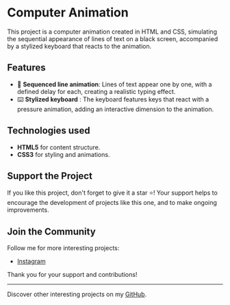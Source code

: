 # Computer Animation

This project is a computer animation created in HTML and CSS, simulating the sequential appearance of lines of text on a black screen, accompanied by a stylized keyboard that reacts to the animation.

## Features

- 🌟 **Sequenced line animation**: Lines of text appear one by one, with a defined delay for each, creating a realistic typing effect.
- ⌨️ **Stylized keyboard** : The keyboard features keys that react with a pressure animation, adding an interactive dimension to the animation.

## Technologies used

- **HTML5** for content structure.
- **CSS3** for styling and animations.

## Support the Project

If you like this project, don't forget to give it a star ⭐️! Your support helps to encourage the development of projects like this one, and to make ongoing improvements.

## Join the Community

Follow me for more interesting projects:
- [Instagram](https://www.instagram.com/ethan_del_code/)

Thank you for your support and contributions!

---

Discover other interesting projects on my [GitHub](https://github.com/EthanDeL).